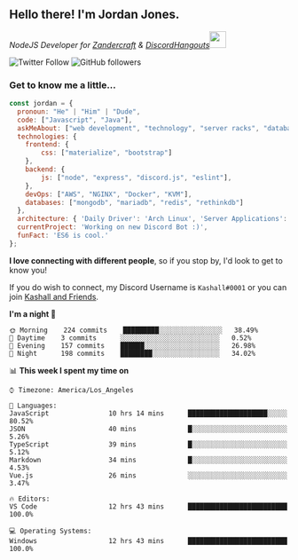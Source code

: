 <h2> Hello there! I'm Jordan Jones.</h2>
<p><em>NodeJS Developer for <a href="https://github.com/Zandercraft">Zandercraft</a> & <a href="https://github.com/DiscordHangouts">DiscordHangouts</a><img src="https://media.giphy.com/media/WUlplcMpOCEmTGBtBW/giphy.gif" width="30"></em></p>

![Twitter Follow](https://img.shields.io/twitter/follow/kashalls?label=Follow)
![GitHub followers](https://img.shields.io/github/followers/kashalls?label=Follow&style=social)

### Get to know me a little...

```javascript
const jordan = {
  pronoun: "He" | "Him" | "Dude",
  code: ["Javascript", "Java"],
  askMeAbout: ["web development", "technology", "server racks", "databases"],
  technologies: {
    frontend: {
        css: ["materialize", "bootstrap"]
    },
    backend: {
        js: ["node", "express", "discord.js", "eslint"],
    },
    devOps: ["AWS", "NGINX", "Docker", "KVM"],
    databases: ["mongodb", "mariadb", "redis", "rethinkdb"]
  },
  architecture: { 'Daily Driver': 'Arch Linux', 'Server Applications': 'Ubuntu Focal' },
  currentProject: 'Working on new Discord Bot :)',
  funFact: 'ES6 is cool.'
};
```

<b>I love connecting with different people</b>, so if you stop by, I'd look to get to know you!

If you do wish to connect, my Discord Username is `Kashall#0001` or you can join <a href="https://discord.gg/Xv7WKN">Kashall and Friends</a>.

<!--START_SECTION:waka-->
**I'm a night 🦉** 

```text
🌞 Morning    224 commits    █████████░░░░░░░░░░░░░░░░   38.49% 
🌆 Daytime    3 commits      ░░░░░░░░░░░░░░░░░░░░░░░░░   0.52% 
🌃 Evening    157 commits    ██████░░░░░░░░░░░░░░░░░░░   26.98% 
🌙 Night      198 commits    ████████░░░░░░░░░░░░░░░░░   34.02%

```


📊 **This week I spent my time on** 

```text
⌚︎ Timezone: America/Los_Angeles

💬 Languages: 
JavaScript               10 hrs 14 mins      ████████████████████░░░░░   80.52% 
JSON                     40 mins             █░░░░░░░░░░░░░░░░░░░░░░░░   5.26% 
TypeScript               39 mins             █░░░░░░░░░░░░░░░░░░░░░░░░   5.12% 
Markdown                 34 mins             █░░░░░░░░░░░░░░░░░░░░░░░░   4.53% 
Vue.js                   26 mins             ░░░░░░░░░░░░░░░░░░░░░░░░░   3.47%

🔥 Editors: 
VS Code                  12 hrs 43 mins      █████████████████████████   100.0%

💻 Operating Systems: 
Windows                  12 hrs 43 mins      █████████████████████████   100.0%

```


<!--END_SECTION:waka-->

